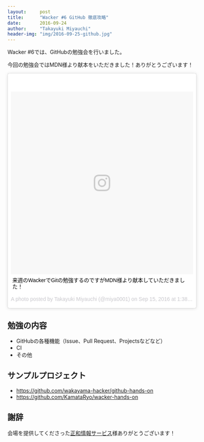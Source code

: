 ```yaml
---
layout:     post
title:      "Wacker #6 GitHub 徹底攻略"
date:       2016-09-24
author:     "Takayuki Miyauchi"
header-img: "img/2016-09-25-github.jpg"
---
```


Wacker #6では、GitHubの勉強会を行いました。

今回の勉強会ではMDN様より献本をいただきました！ありがとうございます！

<blockquote class="instagram-media" data-instgrm-captioned data-instgrm-version="7" style=" background:#FFF; border:0; border-radius:3px; box-shadow:0 0 1px 0 rgba(0,0,0,0.5),0 1px 10px 0 rgba(0,0,0,0.15); margin: 1px; max-width:658px; padding:0; width:99.375%; width:-webkit-calc(100% - 2px); width:calc(100% - 2px);"><div style="padding:8px;"> <div style=" background:#F8F8F8; line-height:0; margin-top:40px; padding:50.0% 0; text-align:center; width:100%;"> <div style=" background:url(data:image/png;base64,iVBORw0KGgoAAAANSUhEUgAAACwAAAAsCAMAAAApWqozAAAABGdBTUEAALGPC/xhBQAAAAFzUkdCAK7OHOkAAAAMUExURczMzPf399fX1+bm5mzY9AMAAADiSURBVDjLvZXbEsMgCES5/P8/t9FuRVCRmU73JWlzosgSIIZURCjo/ad+EQJJB4Hv8BFt+IDpQoCx1wjOSBFhh2XssxEIYn3ulI/6MNReE07UIWJEv8UEOWDS88LY97kqyTliJKKtuYBbruAyVh5wOHiXmpi5we58Ek028czwyuQdLKPG1Bkb4NnM+VeAnfHqn1k4+GPT6uGQcvu2h2OVuIf/gWUFyy8OWEpdyZSa3aVCqpVoVvzZZ2VTnn2wU8qzVjDDetO90GSy9mVLqtgYSy231MxrY6I2gGqjrTY0L8fxCxfCBbhWrsYYAAAAAElFTkSuQmCC); display:block; height:44px; margin:0 auto -44px; position:relative; top:-22px; width:44px;"></div></div> <p style=" margin:8px 0 0 0; padding:0 4px;"> <a href="https://www.instagram.com/p/BKXsKk_D25x/" style=" color:#000; font-family:Arial,sans-serif; font-size:14px; font-style:normal; font-weight:normal; line-height:17px; text-decoration:none; word-wrap:break-word;" target="_blank">来週のWackerでGitの勉強するのですがMDN様より献本していただきました！</a></p> <p style=" color:#c9c8cd; font-family:Arial,sans-serif; font-size:14px; line-height:17px; margin-bottom:0; margin-top:8px; overflow:hidden; padding:8px 0 7px; text-align:center; text-overflow:ellipsis; white-space:nowrap;">A photo posted by Takayuki Miyauchi (@miya0001) on <time style=" font-family:Arial,sans-serif; font-size:14px; line-height:17px;" datetime="2016-09-15T08:38:38+00:00">Sep 15, 2016 at 1:38am PDT</time></p></div></blockquote>
<script async defer src="//platform.instagram.com/en_US/embeds.js"></script>

## 勉強の内容

* GitHubの各種機能（Issue、Pull Request、Projectsなどなど）
* CI
* その他

## サンプルプロジェクト

* https://github.com/wakayama-hacker/github-hands-on
* https://github.com/KamataRyo/wacker-hands-on

## 謝辞

会場を提供してくださった[正和情報サービス](http://seiwajoho.co.jp/)様ありがとうございます！
